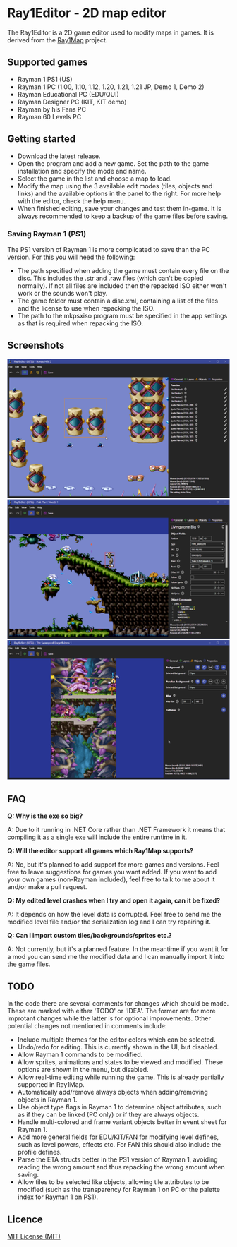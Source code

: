 # Ray1Editor - 2D map editor
The Ray1Editor is a 2D game editor used to modify maps in games. It is derived from the [Ray1Map](https://github.com/Adsolution/Ray1Map) project.

## Supported games
* Rayman 1 PS1 (US)
* Rayman 1 PC (1.00, 1.10, 1.12, 1.20, 1.21, 1.21 JP, Demo 1, Demo 2)
* Rayman Educational PC (EDU/QUI)
* Rayman Designer PC (KIT, KIT demo)
* Rayman by his Fans PC
* Rayman 60 Levels PC

## Getting started
* Download the latest release.
* Open the program and add a new game. Set the path to the game installation and specify the mode and name.
* Select the game in the list and choose a map to load.
* Modify the map using the 3 available edit modes (tiles, objects and links) and the available options in the panel to the right. For more help with the editor, check the help menu.
* When finished editing, save your changes and test them in-game. It is always recommended to keep a backup of the game files before saving.

### Saving Rayman 1 (PS1)
The PS1 version of Rayman 1 is more complicated to save than the PC version. For this you will need the following:
* The path specified when adding the game must contain every file on the disc. This includes the .str and .raw files (which can't be copied normally). If not all files are included then the repacked ISO either won't work or the sounds won't play.
* The game folder must contain a disc.xml, containing a list of the files and the license to use when repacking the ISO.
* The path to the mkpsxiso program must be specified in the app settings as that is required when repacking the ISO.

## Screenshots
![Tile Editor](img/TileEditor.png)
![Object Editor](img/ObjEditor.png)
![Layer Editor](img/LayerEditor.png)

## FAQ
**Q: Why is the exe so big?**

A: Due to it running in .NET Core rather than .NET Framework it means that compiling it as a single exe will include the entire runtime in it.

**Q: Will the editor support all games which Ray1Map supports?**

A: No, but it's planned to add support for more games and versions. Feel free to leave suggestions for games you want added. If you want to add your own games (non-Rayman included), feel free to talk to me about it and/or make a pull request.

**Q: My edited level crashes when I try and open it again, can it be fixed?**

A: It depends on how the level data is corrupted. Feel free to send me the modified level file and/or the serialization log and I can try repairing it.

**Q: Can I import custom tiles/backgrounds/sprites etc.?**

A: Not currently, but it's a planned feature. In the meantime if you want it for a mod you can send me the modified data and I can manually import it into the game files.

## TODO
In the code there are several comments for changes which should be made. These are marked with either 'TODO' or 'IDEA'. The former are for more improtant changes while the latter is for optional improvements. Other potential changes not mentioned in comments include:
* Include multiple themes for the editor colors which can be selected.
* Undo/redo for editing. This is currently shown in the UI, but disabled.
* Allow Rayman 1 commands to be modified.
* Allow sprites, animations and states to be viewed and modified. These options are shown in the menu, but disabled.
* Allow real-time editing while running the game. This is already partially supported in Ray1Map.
* Automatically add/remove always objects when adding/removing objects in Rayman 1.
* Use object type flags in Rayman 1 to determine object attributes, such as if they can be linked (PC only) or if they are always objects.
* Handle multi-colored and frame variant objects better in event sheet for Rayman 1.
* Add more general fields for EDU/KIT/FAN for modifying level defines, such as level powers, effects etc. For FAN this should also include the profile defines.
* Parse the ETA structs better in the PS1 version of Rayman 1, avoiding reading the wrong amount and thus repacking the wrong amount when saving.
* Allow tiles to be selected like objects, allowing tile attributes to be modified (such as the transparency for Rayman 1 on PC or the palette index for Rayman 1 on PS1).

## Licence

[MIT License (MIT)](./LICENSE)